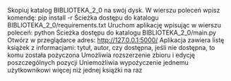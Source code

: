 Skopiuj katalog BIBLIOTEKA_2_0 na swój dysk.
W wierszu poleceń wpisz komendę: pip install -r Ścieżka dostępu do katalogu BIBLIOTEKA_2_0/requirements.txt
Uruchom aplikację wpisując w wierszu poleceń: python Ścieżka dostępu do katalogu BIBLIOTEKA_2_0/main.py
Otwórz w przeglądarce adres: http://127.0.0.1:5000/
Aplikacja zawiera listę książek z informacjami: tytuł, autor, czy dostępna, jeśli nie dostępna, to komu została pożyczona
Umożliwia rozszerzenie zbioru i edycję poszczególnych pozycji
Uniemożliwia wypożyczenie jednemu użytkownikowi więcej niż jednej książki na raz
